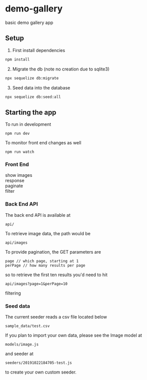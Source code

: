 # demo-gallery
basic demo gallery app

## Setup

1. First install dependencies 
```bash
npm install
```
2. Migrate the db (note no creation due to sqlite3)
```bash
npx sequelize db:migrate
```
3. Seed data into the database
```bash
npx sequelize db:seed:all
```

## Starting the app

To run in development
```
npm run dev
```

To monitor front end changes as well
```
npm run watch
```

### Front End

show images  
response  
paginate  
filter  

### Back End API

The back end API is available at
```
api/
```
To retrieve image data, the path would be 
```
api/images
```
To provide pagination, the GET parameters are 
```
page // which page, starting at 1
perPage // how many results per page
```
so to retrieve the first ten results you'd need to hit
```
api/images?page=1&perPage=10
```

filtering


### Seed data
The current seeder reads a csv file located below
```
sample_data/test.csv
```

If you plan to import your own data, please see the Image model at 
```
models/image.js
```
and seeder at 
```
seeders/20191022184705-test.js
```
to create your own custom seeder.
